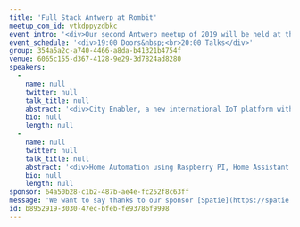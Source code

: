 ```yaml
---
title: 'Full Stack Antwerp at Rombit'
meetup_com_id: vtkdppyzdbkc
event_intro: '<div>Our second Antwerp meetup of 2019 will be held at the <a href="https://rombit.be/">Rombit</a> offices. We have two nice talks lined up for you. Rik Van Bruggen will give an introduction to Graph databases. Pieter Helsen will show some cool things you can do with a Raspberry Pi.<br><br>Do come hungry, we''ll have pizza for you! ?</div>'
event_schedule: '<div>19:00 Doors&nbsp;<br>20:00 Talks</div>'
group: 354a5a2c-a740-4466-a8da-b41321b4754f
venue: 6065c155-d367-4128-9e29-3d7824ad8280
speakers:
  -
    name: null
    twitter: null
    talk_title: null
    abstract: '<div>City Enabler, a new international IoT platform with Antwerp as pilot city: we need your feedback! by Evert Bulcke, CCO at Rombit<br><br>Length: 15 min<br><br>Graph databases - what, why and how? by Rik Van Bruggen<br><br>Graph databases are the "4th pillar" of NOSQL databases. The innovative and intuitive property graph datamodel allows for easy and agile development of connected business applications. Rik Van Bruggen from Neo4j will come and discuss+show the details in this talk"<br><br>Speaker: Rik Van Bruggen is the regional vice president Neo4j in Europe. He has been working for startup companies for most of his career, and while he has a fond technical interest, really is passionate about business - and about Belgian Beer.<br><br>Length: 45min</div>'
    bio: null
    length: null
  -
    name: null
    twitter: null
    talk_title: null
    abstract: '<div>Home Automation using Raspberry PI, Home Assistant and some elbow grease by Pieter Helsen<br><br>Home automation is more than installing a few Philips HUE light bulbs and controlling them from your phone. When done right, you will hardly notice it is there, but you will miss it when it is gone.<br><br></div><div>It is still very much a continuing journey for me and I hope to finish the project by summer, but in this talk, I hope to show you some of the things I''ve learned, not just about the technical side of things, but also about the practical side of home automation and how it impacts user experience.<br><br></div><div>Speaker: Pieter is the CTO at Rombit, our host for this evening. With a background in Actionscript and PHP and his programming days long gone, he has to resort to the side-projects in his free time. From Python-based command-line games to his latest endeavour using YAML and React for Home Automation purposes.<br><br>Length: 30min</div>'
    bio: null
    length: null
sponsor: 64a50b28-c1b2-487b-ae4e-fc252f8c63ff
message: 'We want to say thanks to our sponsor [Spatie](https://spatie.be/). Be sure to take a look at [all the open source PHP and Laravel packages](https://spatie.be/open-source/packages) they have created.'
id: b8952919-3030-47ec-bfeb-fe93786f9998
---
```

